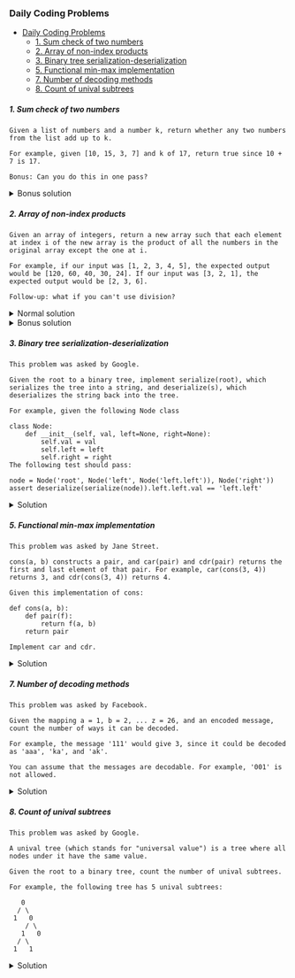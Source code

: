 ### Daily Coding Problems

- [Daily Coding Problems](#daily-coding-problems)
    + [1. Sum check of two numbers](#1-sum-check-of-two-numbers)
    + [2. Array of non-index products](#2-array-of-non-index-products)
    + [3. Binary tree serialization-deserialization](#3-binary-tree-serialization-deserialization)
    + [5. Functional min-max implementation](#5-functional-min-max-implementation)
    + [7. Number of decoding methods](#7-number-of-decoding-methods)
    + [8. Count of unival subtrees](#8-count-of-unival-subtrees)

##### 1. Sum check of two numbers 

~~~~
Given a list of numbers and a number k, return whether any two numbers from the list add up to k.

For example, given [10, 15, 3, 7] and k of 17, return true since 10 + 7 is 17.

Bonus: Can you do this in one pass?
~~~~

<details>
<summary>Bonus solution</summary>

````java
public static boolean solution(int[] numbers, int k) {
    HashSet<Integer> reminders = new HashSet<>();
    for (int number : numbers) {
        if (reminders.contains(number)) {
            return true;
        } else if (number < k) {
            reminders.add(k - number);
        }
    }
    return false;
}
````
</details>

##### 2. Array of non-index products

~~~~
Given an array of integers, return a new array such that each element at index i of the new array is the product of all the numbers in the original array except the one at i.
      
For example, if our input was [1, 2, 3, 4, 5], the expected output would be [120, 60, 40, 30, 24]. If our input was [3, 2, 1], the expected output would be [2, 3, 6].
      
Follow-up: what if you can't use division?
~~~~

<details>
<summary>Normal solution</summary>

````java
public static int[] solution2_1(int[] numbers) {
    int product = Arrays.stream(numbers)
            .reduce(1, (number1, number2) -> number1 * number2);
    int[] result = new int[numbers.length];
    for (int i = 0; i < numbers.length; i++) {
        result[i] = product / numbers[i];
    }
    return result;
}
````
</details>

<details>
<summary>Bonus solution</summary>

````java
public static int[] solution2_2(int[] numbers) {
    int leftProduct = 1;
    int[] result = new int[numbers.length];
    for (int i = 0; i < numbers.length; i++) {
        int rightProduct = Arrays.stream(numbers)
                .skip(i + 1)
                .reduce(1, (number1, number2) -> number1 * number2);
        result[i] = leftProduct * rightProduct;
        leftProduct *= numbers[i];
    }
    return result;
}
````
</details>

##### 3. Binary tree serialization-deserialization

~~~~
This problem was asked by Google.

Given the root to a binary tree, implement serialize(root), which serializes the tree into a string, and deserialize(s), which deserializes the string back into the tree.

For example, given the following Node class

class Node:
    def __init__(self, val, left=None, right=None):
        self.val = val
        self.left = left
        self.right = right
The following test should pass:

node = Node('root', Node('left', Node('left.left')), Node('right'))
assert deserialize(serialize(node)).left.left.val == 'left.left'
~~~~

<details>
<summary>Solution</summary>

````java
public class Node<T> {

    private T value;
    private Node<T> left;
    private Node<T> right;

    public Node(T value, Node<T> left, Node<T> right) {
        this.value = value;
        this.left = left;
        this.right = right;
    }

    public Node(T value) {
        this(value, null, null);
    }

    private Node() {}

    public T getValue() {
        return value;
    }

    public Node<T> getLeft() {
        return left;
    }

    public Node<T> getRight() {
        return right;
    }

    public String serialize() {
        return serialize(this, "");
    }

    private String serialize(Node<T> node, String string) {
        if (node != null && node.value != null) {
            return String.format("%s%s-%s%s", string, node.value.toString(), serialize(node.left, string), serialize(node.right, string));
        }
        return string + "null-";
    }

    public static <T> Node<T> deserialize(String string) {
        Node<T> node = new Node<>();
        deserialize(string, node);
        return node;
    }

    private static <T> String deserialize(String string, Node<T> node) {
        int delimiterIndex = string.indexOf('-');
        if (delimiterIndex == -1) {
            return "";
        }
        String value = string.substring(0, delimiterIndex);
        if (value.equals("null")) {
            return string.substring(delimiterIndex + 1);
        }
        node.value = (T) value;
        node.left = new Node<>();
        node.right = new Node<>();
        string = deserialize(string.substring(delimiterIndex + 1), node.left);
        string = deserialize(string, node.right);
        return string;
    }
}
````
</details>

##### 5. Functional min-max implementation

~~~~
This problem was asked by Jane Street.

cons(a, b) constructs a pair, and car(pair) and cdr(pair) returns the first and last element of that pair. For example, car(cons(3, 4)) returns 3, and cdr(cons(3, 4)) returns 4.

Given this implementation of cons:

def cons(a, b):
    def pair(f):
        return f(a, b)
    return pair
    
Implement car and cdr.
~~~~

<details>
<summary>Solution</summary>

````java
public static Function<BiFunction<Integer, Integer, Integer>, Integer> cons(int a, int b) {
    return f -> f.apply(a, b);
}

public static int car(Function<BiFunction<Integer, Integer, Integer>, Integer> pair) {
    return pair.apply(Math::min);
}

public static int cdr(Function<BiFunction<Integer, Integer, Integer>, Integer> pair) {
    return pair.apply(Math::max);
}
````
</details>

##### 7. Number of decoding methods

~~~~
This problem was asked by Facebook.

Given the mapping a = 1, b = 2, ... z = 26, and an encoded message, count the number of ways it can be decoded.

For example, the message '111' would give 3, since it could be decoded as 'aaa', 'ka', and 'ak'.

You can assume that the messages are decodable. For example, '001' is not allowed.
~~~~

<details>
<summary>Solution</summary>

````java
public static int solution7(String message) {
    if (message.indexOf('0') != -1) {
        throw new IllegalArgumentException("Zero is not allowed in the message content!");
    }
    if (message.length() <= 1) {
        return 1;
    } else {
        return Integer.parseInt(message.substring(0, 2)) <= 26
                ? solution7(message.substring(1)) + solution7(message.substring(2))
                : solution7(message.substring(1));
    }
}
````
</details>


##### 8. Count of unival subtrees

~~~~
This problem was asked by Google.

A unival tree (which stands for "universal value") is a tree where all nodes under it have the same value.

Given the root to a binary tree, count the number of unival subtrees.

For example, the following tree has 5 unival subtrees:

   0
  / \
 1   0
    / \
   1   0
  / \
 1   1
~~~~

<details>
<summary>Solution</summary>

````java
public int getNumberOfUnivalSubtrees() {
    return getNumberOfUnivalSubtrees(this).getKey();
}

private Pair<Integer, T> getNumberOfUnivalSubtrees(Node<T> node) {
    int total = 0;
    boolean isValueSame = true;
    if (node.left != null) {
        Pair<Integer, T> leftResult = getNumberOfUnivalSubtrees(node.left);
        isValueSame = leftResult.getValue() == node.value;
        total += leftResult.getKey();
    }
    if (node.right != null) {
        Pair<Integer, T> rightResult = getNumberOfUnivalSubtrees(node.right);
        isValueSame = isValueSame && rightResult.getValue() == node.value;
        total += rightResult.getKey();
    }
    total += isValueSame ? 1 : 0;
    return new Pair<>(total, isValueSame ? node.value : null);
}
````
</details>